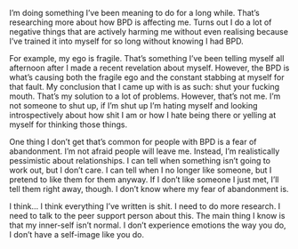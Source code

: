 I’m doing something I’ve been meaning to do for a long while. That’s researching more about how BPD is affecting me. Turns out I do a lot of negative things that are actively harming me without even realising because I’ve trained it into myself for so long without knowing I had BPD.

For example, my ego is fragile. That’s something I’ve been telling myself all afternoon after I made a recent revelation about myself. However, the BPD is what’s causing both the fragile ego and the constant stabbing at myself for that fault. My conclusion that I came up with is as such: shut your fucking mouth. That’s my solution to a lot of problems. However, that’s not me. I’m not someone to shut up, if I’m shut up I’m hating myself and looking introspectively about how shit I am or how I hate being there or yelling at myself for thinking those things. 

One thing I don’t get that’s common for people with BPD is a fear of abandonment. I’m not afraid people will leave me. Instead, I’m realistically pessimistic about relationships. I can tell when something isn’t going to work out, but I don’t care. I can tell when I no longer like someone, but I pretend to like them for them anyway. If I don’t like someone I just met, I’ll tell them right away, though. I don’t know where my fear of abandonment is.

I think… I think everything I’ve written is shit. I need to do more research. I need to talk to the peer support person about this. The main thing I know is that my inner-self isn’t normal. I don’t experience emotions the way you do, I don’t have a self-image like you do.